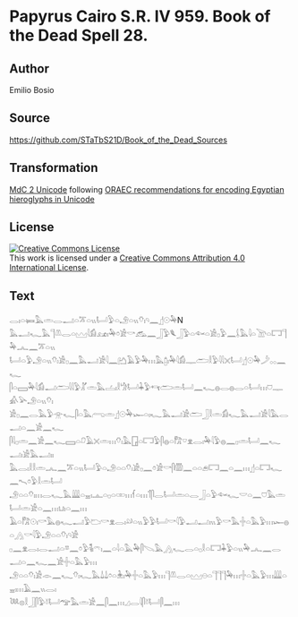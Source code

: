 # Papyrus Cairo S.R. IV 959. Book of the Dead Spell 28.

## Author 

Emilio Bosio

## Source 

https://github.com/STaTbS21D/Book_of_the_Dead_Sources

## Transformation 

[MdC 2 Unicode](https://statbs21d.github.io/mdc2unicode.html) following [ORAEC recommendations for encoding Egyptian hieroglyphs in Unicode](https://github.com/oraec/recommendations-encoding-hieroglyphs)

## License 

<a rel="license" href="http://creativecommons.org/licenses/by/4.0/"><img alt="Creative Commons License" style="border-width:0" src="https://i.creativecommons.org/l/by/4.0/88x31.png" /></a><br />This work is licensed under a <a rel="license" href="http://creativecommons.org/licenses/by/4.0/">Creative Commons Attribution 4.0 International License</a>.

## Text 

<hiero><rubrum>𓂋𓏤𓏏𓍃𓅓𓏛𓂋𓂝𓏏𓎁𓏏𓏭𓂡𓅱𓏏𓄂𓏏𓏭𓄣𓏤𓄹𓈖</rubrum>𓊨𓇳𓅆N<br>
𓅓𓂝𓆑𓅓𓊹𓌨𓂋𓏏𓈉𓇋𓀁𓃭𓏤𓅆𓏌𓀀𓎡𓃹𓈖𓃀𓅱𓆰𓃀𓅱𓏏𓆜𓏏𓀀𓊪𓅱𓈖𓌰𓅓𓇋𓏏𓌩𓏏𓉐𓊹𓅆𓂜𓈖𓎁𓏏𓏭<br>
𓂡𓏏𓅱𓄂𓏏𓏭𓄣𓏤𓀀𓊪𓈖𓅓𓂝𓀀𓇋𓈖𓂚𓄿𓅱𓅆𓏥𓅓𓉺𓏤𓅆𓇋𓀁𓊃𓂧𓎛𓅱𓇋𓇋𓏴𓂡𓊨𓇳𓅆𓌳𓂂𓂂𓈖𓆑<br>
𓋴𓏏𓈙𓅆𓇋𓀁𓂝𓂧𓇋𓇋𓅱𓀣𓏛𓅓𓐟𓏤𓎛𓀝𓂡𓇓𓅱𓄞𓂧𓏛𓂡𓈖𓆑𓐍𓂋𓐍𓂋𓏏𓂡𓏥𓈞𓊃𓀉𓅪𓄂𓏏𓏭𓄣𓏤<br>
𓀀𓊪𓈖𓂋𓅓𓅱𓁿𓆑𓋴𓏏𓅓𓂺𓏛𓊨𓇳𓅆𓆱𓏏𓏤𓆑𓅓𓂝𓀀𓂧𓃀𓎛𓏛𓀁𓆑𓅓𓂝𓀀𓇋𓅓𓂋𓂝𓏏𓈖𓀀𓈖𓆑<br>
𓋴𓇋𓊪𓏛𓈖𓀀𓈖𓆑𓈙𓏏𓍔𓄿𓏴𓏛𓏥𓄣𓏤𓅓𓉗𓏏𓉐𓅱𓋴𓐍𓏏𓀗𓎺𓁷𓂋𓏤𓅆𓇋𓅱𓐍𓈖𓊪𓏛𓂡𓈖𓆑𓂝𓏤𓀀𓅓𓂝𓏤𓏤<br>
𓅓𓂋𓏤𓎛𓎛𓏛𓂜𓈖𓎁𓏏𓏭𓂡𓅱𓏏𓄂𓏏𓏏𓄣𓏤𓀀𓊪𓈖𓏌𓀀𓎡𓋴𓏃𓈖𓏏𓏏𓂉𓉐𓈖𓏏𓈖𓏥𓊨𓏏𓉐𓆑𓈖𓍇𓏌𓅱𓎛𓏛𓂡<br>
𓄂𓏏𓏏𓄣𓏤𓏥𓂋𓆑𓅓𓇏𓏏𓈇𓏤𓊵𓏏𓊪𓏏𓏒𓏥𓆳𓏏𓏥𓄊𓋴𓂋𓂡𓏛𓏏𓂋𓃀𓏏𓅱𓆜𓆑𓎟𓏏𓈖𓈞𓅓𓏛𓂡𓏛𓀀𓏏𓈖𓏥𓂓𓏤𓏏𓈖𓏥<br>
𓄿𓏏𓀗𓇳𓏤𓎡𓅓𓐍𓆑𓂝𓅱𓂬𓎡𓁷𓂋𓏤𓄖𓏏𓏭𓅱𓅱𓂡𓎡𓇋𓅱𓂝𓂝𓏤𓏭𓅱𓎡𓅓𓏶𓏏𓅓𓅱𓏥𓆱𓐍𓏏𓂻𓎡𓇋𓅱𓄂𓏏𓏏𓄣𓏤𓄹𓀀<br>
𓊪𓈖𓁷𓂋𓏤𓂋𓂝𓏏𓎼𓈖𓏌𓅱𓌟𓏤𓍼𓏤𓈖𓏏𓇋𓏏𓅓𓅆𓋴𓌫𓅓𓂻𓆑𓂋𓏏𓊪𓎛𓏏𓉐𓇓𓅱𓏏𓏭𓅆𓂜𓈖𓂋𓂝𓏏𓈖𓆑𓈖𓀀𓏶𓏏𓅓𓅱𓏥<br>
𓄂𓏏𓏏𓄣𓏤𓀀𓁹𓈖𓆑𓄣𓏤𓆑𓅓𓍑𓍑𓏌𓏏𓇔𓏤𓅆𓏶𓏏𓅓𓅱𓏥𓊹𓌨𓂋𓏏𓈉𓇷𓏏𓊹𓊹𓊹𓅆𓏥𓏶𓏏𓅓𓅱𓏥𓇏𓏏𓈇𓏤𓏥𓄿𓈖𓏭𓂋𓏤<br>
𓆙𓊖𓎛𓃀𓋴𓅱𓍱𓂡𓅠𓅓𓏛𓀀𓈖𓋴𓈖𓏥𓈎𓂋𓇋𓋴𓍱𓂡𓋴𓈖𓏥<br></hiero>
